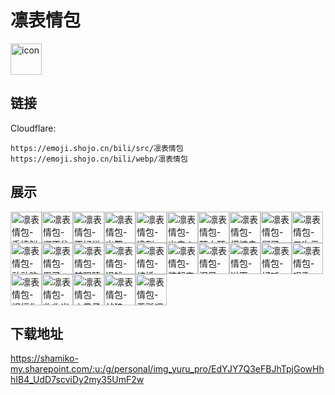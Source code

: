 # 凛表情包
<img src="https://emoji.shojo.cn/bili/src/凛表情包/icon.png" width="50" height="50" alt="icon">

## 链接
Cloudflare:
```
https://emoji.shojo.cn/bili/src/凛表情包
https://emoji.shojo.cn/bili/webp/凛表情包
```
## 展示
<img src="https://emoji.shojo.cn/bili/src/凛表情包/凛表情包-手捧鲜花.png" width="50" height="50" alt="凛表情包-手捧鲜花"><img src="https://emoji.shojo.cn/bili/src/凛表情包/凛表情包-绷不住了.png" width="50" height="50" alt="凛表情包-绷不住了"><img src="https://emoji.shojo.cn/bili/src/凛表情包/凛表情包-不好说了.png" width="50" height="50" alt="凛表情包-不好说了"><img src="https://emoji.shojo.cn/bili/src/凛表情包/凛表情包-出警.png" width="50" height="50" alt="凛表情包-出警"><img src="https://emoji.shojo.cn/bili/src/凛表情包/凛表情包-逮到.png" width="50" height="50" alt="凛表情包-逮到"><img src="https://emoji.shojo.cn/bili/src/凛表情包/凛表情包-出去！.png" width="50" height="50" alt="凛表情包-出去！"><img src="https://emoji.shojo.cn/bili/src/凛表情包/凛表情包-顶中顶.png" width="50" height="50" alt="凛表情包-顶中顶"><img src="https://emoji.shojo.cn/bili/src/凛表情包/凛表情包-懂该自懂.png" width="50" height="50" alt="凛表情包-懂该自懂"><img src="https://emoji.shojo.cn/bili/src/凛表情包/凛表情包-润了.png" width="50" height="50" alt="凛表情包-润了"><img src="https://emoji.shojo.cn/bili/src/凛表情包/凛表情包-二次元.png" width="50" height="50" alt="凛表情包-二次元"><img src="https://emoji.shojo.cn/bili/src/凛表情包/凛表情包-动动脑啦.png" width="50" height="50" alt="凛表情包-动动脑啦"><img src="https://emoji.shojo.cn/bili/src/凛表情包/凛表情包-累了.png" width="50" height="50" alt="凛表情包-累了"><img src="https://emoji.shojo.cn/bili/src/凛表情包/凛表情包-辣眼睛.png" width="50" height="50" alt="凛表情包-辣眼睛"><img src="https://emoji.shojo.cn/bili/src/凛表情包/凛表情包-退钱.png" width="50" height="50" alt="凛表情包-退钱"><img src="https://emoji.shojo.cn/bili/src/凛表情包/凛表情包-结婚.png" width="50" height="50" alt="凛表情包-结婚"><img src="https://emoji.shojo.cn/bili/src/凛表情包/凛表情包-装起来了.png" width="50" height="50" alt="凛表情包-装起来了"><img src="https://emoji.shojo.cn/bili/src/凛表情包/凛表情包-泪目.png" width="50" height="50" alt="凛表情包-泪目"><img src="https://emoji.shojo.cn/bili/src/凛表情包/凛表情包-逆天.png" width="50" height="50" alt="凛表情包-逆天"><img src="https://emoji.shojo.cn/bili/src/凛表情包/凛表情包-好听.png" width="50" height="50" alt="凛表情包-好听"><img src="https://emoji.shojo.cn/bili/src/凛表情包/凛表情包-唱歌.png" width="50" height="50" alt="凛表情包-唱歌"><img src="https://emoji.shojo.cn/bili/src/凛表情包/凛表情包-祝福你.png" width="50" height="50" alt="凛表情包-祝福你"><img src="https://emoji.shojo.cn/bili/src/凛表情包/凛表情包-收收米.png" width="50" height="50" alt="凛表情包-收收米"><img src="https://emoji.shojo.cn/bili/src/凛表情包/凛表情包-小黑子.png" width="50" height="50" alt="凛表情包-小黑子"><img src="https://emoji.shojo.cn/bili/src/凛表情包/凛表情包-战狼.png" width="50" height="50" alt="凛表情包-战狼"><img src="https://emoji.shojo.cn/bili/src/凛表情包/凛表情包-无所谓了.png" width="50" height="50" alt="凛表情包-无所谓了">

## 下载地址

https://shamiko-my.sharepoint.com/:u:/g/personal/img_yuru_pro/EdYJY7Q3eFBJhTpjGowHhhIB4_UdD7scviDy2my35UmF2w